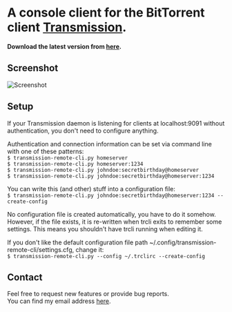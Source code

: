 # A console client for the BitTorrent client [Transmission](http://www.transmissionbt.com/ "Transmission Homepage").

**Download the latest version from [here](http://github.com/fagga/transmission-remote-cli/raw/master/transmission-remote-cli.py).**

## Screenshot
![Screenshot](http://cloud.github.com/downloads/fagga/transmission-remote-cli/screenshot.png)  


## Setup
If your Transmission daemon is listening for clients at localhost:9091 without
authentication, you don't need to configure anything.

Authentication and connection information can be set via command line with one
of these patterns:  
`$ transmission-remote-cli.py homeserver`  
`$ transmission-remote-cli.py homeserver:1234`  
`$ transmission-remote-cli.py johndoe:secretbirthday@homeserver`  
`$ transmission-remote-cli.py johndoe:secretbirthday@homeserver:1234`  

You can write this (and other) stuff into a configuration file:  
`$ transmission-remote-cli.py johndoe:secretbirthday@homeserver:1234 --create-config`  

No configuration file is created automatically, you have to do it
somehow. However, if the file exists, it is re-written when trcli exits to
remember some settings. This means you shouldn't have trcli running when
editing it.

If you don't like the default configuration file path
~/.config/transmission-remote-cli/settings.cfg, change it:  
`$ transmission-remote-cli.py --config ~/.trclirc --create-config`  


## Contact
Feel free to request new features or provide bug reports.  
You can find my email address [here](http://github.com/fagga).
